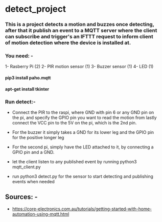# detect_project



### This is a project detects a motion and buzzes once detecting, after that it publish an event to a MQTT server where the client can subscribe and trigger's an IFTTT request to inform client of motion detection where the device is installed at.


### You need: - 

1- Rasberry Pi (2)
2- PIR motion sensor (1)
3- Buzzer sensor (1)
4- LED (1)

#### pip3 install paho.mqtt 
#### apt-get install tkinter


### Run detect:- 

* Connect the PIR to the raspi, where GND with pin 6 or any GND pin on the pi, and specify the GPIO pin you want to read the motion from lastly connect the VCC pin to the 5V on the pi, which is the 2nd pin.
* For the buzzer it simply takes a GND for its lower leg and the GPIO pin for the positive longer leg
* For the second pi, simply have the LED attached to it, by connecting a GPIO pin and a GND.

* let the client listen to any published event by running python3 mqtt_client.py
* run python3 detect.py for the sensor to start detecting and publishing events when needed


## Sources: - 
* https://core-electronics.com.au/tutorials/getting-started-with-home-automation-using-mqtt.html
